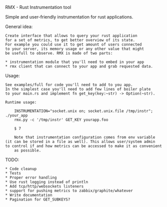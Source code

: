 RMX - Rust Instrumentation tool

Simple and user-friendly instrumentation for rust applications.

General idea:

    Create interface that allows to query your rust application
    for a set of metrics, to get better overview of its state.
    For example you could use it to get amount of users connected
    to your server, its memory usage or any other value that might
    be usefull to observe. RMX is made of two parts:

    * instrumentation module that you'll need to embed in your app
    * rmx client that can connect to your app and grab requested data.

Usage:

    See examples/full for code you'll need to add to you app.
    In the simplest case you'll need to add few lines of boiler plate
    to your main.rs and implement fn get_key(key:~str) -> Option(~str).

    Runtime usage:

        INSTRUMENTATION="socket.unix on; socket.unix.file /tmp/instr"; ./your_app
        rmx.py -c '/tmp/instr' GET_KEY yourapp.foo

        $ 7

		Note that instrumentation configuration comes from env variable
    (it can be stored in a file as well). This allows user/system admin
    to control if and how metrics can be accessed to make it as convenient
		as possible.


TODO:

    * Code cleanup
    * Tests
    * Proper error handling
    * Use rust logging instead of println
    * Add tcp/http/websockets listeners
    * support for pushing metrics to zabbix/graphite/whatever
    * Write documentation
    * Pagination for GET_SUBKEYS?
